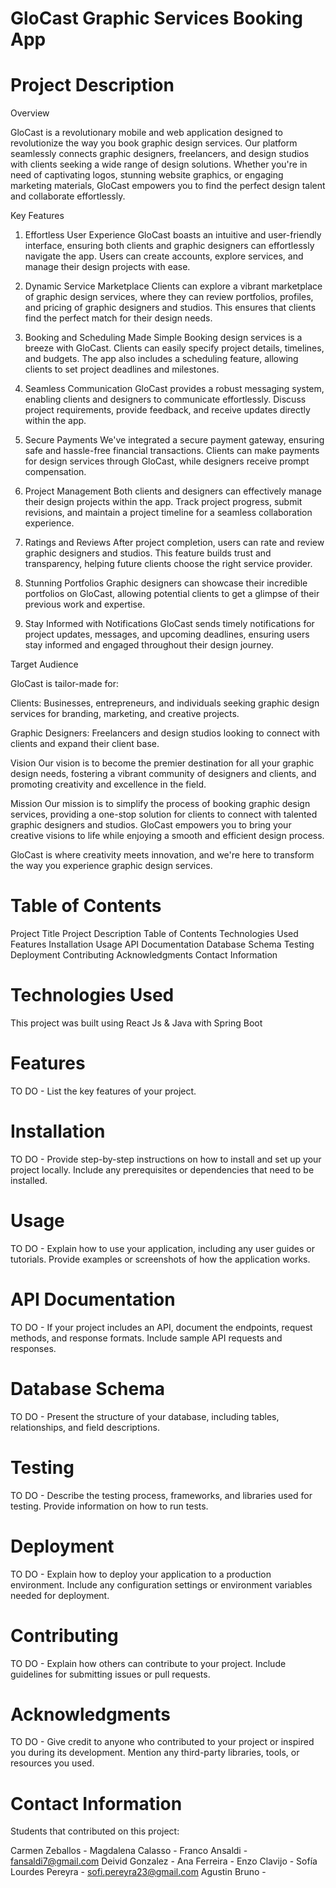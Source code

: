 # GloCast Graphic Services Booking App

# Project Description

Overview

GloCast is a revolutionary mobile and web application designed to revolutionize the way you book graphic design services. Our platform seamlessly connects graphic designers, freelancers, and design studios with clients seeking a wide range of design solutions. Whether you're in need of captivating logos, stunning website graphics, or engaging marketing materials, GloCast empowers you to find the perfect design talent and collaborate effortlessly.

Key Features

1. Effortless User Experience
GloCast boasts an intuitive and user-friendly interface, ensuring both clients and graphic designers can effortlessly navigate the app. Users can create accounts, explore services, and manage their design projects with ease.

2. Dynamic Service Marketplace
Clients can explore a vibrant marketplace of graphic design services, where they can review portfolios, profiles, and pricing of graphic designers and studios. This ensures that clients find the perfect match for their design needs.

3. Booking and Scheduling Made Simple
Booking design services is a breeze with GloCast. Clients can easily specify project details, timelines, and budgets. The app also includes a scheduling feature, allowing clients to set project deadlines and milestones.

4. Seamless Communication
GloCast provides a robust messaging system, enabling clients and designers to communicate effortlessly. Discuss project requirements, provide feedback, and receive updates directly within the app.

5. Secure Payments
We've integrated a secure payment gateway, ensuring safe and hassle-free financial transactions. Clients can make payments for design services through GloCast, while designers receive prompt compensation.

6. Project Management
Both clients and designers can effectively manage their design projects within the app. Track project progress, submit revisions, and maintain a project timeline for a seamless collaboration experience.

7. Ratings and Reviews
After project completion, users can rate and review graphic designers and studios. This feature builds trust and transparency, helping future clients choose the right service provider.

8. Stunning Portfolios
Graphic designers can showcase their incredible portfolios on GloCast, allowing potential clients to get a glimpse of their previous work and expertise.

9. Stay Informed with Notifications
GloCast sends timely notifications for project updates, messages, and upcoming deadlines, ensuring users stay informed and engaged throughout their design journey.

Target Audience

GloCast is tailor-made for:

Clients: Businesses, entrepreneurs, and individuals seeking graphic design services for branding, marketing, and creative projects.

Graphic Designers: Freelancers and design studios looking to connect with clients and expand their client base.

Vision
Our vision is to become the premier destination for all your graphic design needs, fostering a vibrant community of designers and clients, and promoting creativity and excellence in the field.

Mission
Our mission is to simplify the process of booking graphic design services, providing a one-stop solution for clients to connect with talented graphic designers and studios. GloCast empowers you to bring your creative visions to life while enjoying a smooth and efficient design process.

GloCast is where creativity meets innovation, and we're here to transform the way you experience graphic design services.

# Table of Contents

Project Title
Project Description
Table of Contents
Technologies Used
Features
Installation
Usage
API Documentation
Database Schema
Testing
Deployment
Contributing
Acknowledgments
Contact Information

# Technologies Used

This project was built using React Js & Java with Spring Boot 

# Features

TO DO - List the key features of your project.

# Installation

TO DO - Provide step-by-step instructions on how to install and set up your project locally.
Include any prerequisites or dependencies that need to be installed.

# Usage

TO DO - Explain how to use your application, including any user guides or tutorials.
Provide examples or screenshots of how the application works.

# API Documentation

TO DO - If your project includes an API, document the endpoints, request methods, and response formats.
Include sample API requests and responses.

# Database Schema

TO DO - Present the structure of your database, including tables, relationships, and field descriptions.

# Testing

TO DO - Describe the testing process, frameworks, and libraries used for testing.
Provide information on how to run tests.

# Deployment

TO DO - Explain how to deploy your application to a production environment.
Include any configuration settings or environment variables needed for deployment.

# Contributing

TO DO - Explain how others can contribute to your project.
Include guidelines for submitting issues or pull requests.

# Acknowledgments

TO DO - Give credit to anyone who contributed to your project or inspired you during its development.
Mention any third-party libraries, tools, or resources you used.

# Contact Information

Students that contributed on this project: 

Carmen Zeballos - 
Magdalena Calasso -
Franco Ansaldi - fansaldi7@gmail.com 
Deivid Gonzalez - 
Ana Ferreira -
Enzo Clavijo -
Sofía Lourdes Pereyra - sofi.pereyra23@gmail.com
Agustin Bruno - 
